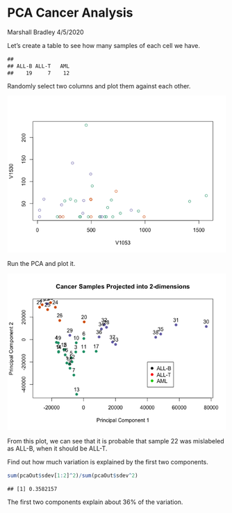 PCA Cancer Analysis
================
Marshall Bradley
4/5/2020

Let’s create a table to see how many samples of each cell we have.

    ## 
    ## ALL-B ALL-T   AML 
    ##    19     7    12

Randomly select two columns and plot them against each
other.

![](Cancer-Project-Markdown_files/figure-gfm/unnamed-chunk-3-1.png)<!-- -->

Run the PCA and plot
it.

![](Cancer-Project-Markdown_files/figure-gfm/unnamed-chunk-4-1.png)<!-- -->

From this plot, we can see that it is probable that sample 22 was
mislabeled as ALL-B, when it should be ALL-T.

Find out how much variation is explained by the first two components.

``` r
sum(pcaOut$sdev[1:2]^2)/sum(pcaOut$sdev^2)
```

    ## [1] 0.3582157

The first two components explain about 36% of the variation.

